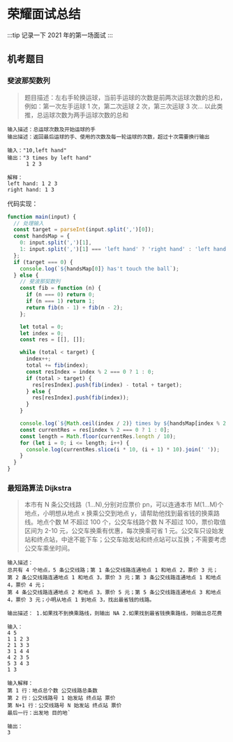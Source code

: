 # 荣耀面试总结

:::tip
记录一下 2021 年的第一场面试
:::

## 机考题目

### 斐波那契数列

> 题目描述：左右手轮换运球，当前手运球的次数是前两次运球次数的总和，例如：第一次左手运球 1 次，第二次运球 2 次，第三次运球 3 次... 以此类推，总运球次数为两手运球次数的总和

```
输入描述：总运球次数及开始运球的手
输出描述：返回最后运球的手、使用的次数及每一轮运球的次数，超过十次需要换行输出

输入："10,left hand"
输出："3 times by left hand"
      1 2 3

解释：
left hand: 1 2 3
right hand: 1 3
```

代码实现：

```js
function main(input) {
  // 处理输入
  const target = parseInt(input.split(',')[0]);
  const handsMap = {
    0: input.split(',')[1],
    1: input.split(',')[1] === 'left hand' ? 'right hand' : 'left hand'
  };
  if (target === 0) {
    console.log(`${handsMap[0]} has't touch the ball`);
  } else {
    // 斐波那契数列
    const fib = function (n) {
      if (n === 0) return 0;
      if (n === 1) return 1;
      return fib(n - 1) + fib(n - 2);
    };

    let total = 0;
    let index = 0;
    const res = [[], []];

    while (total < target) {
      index++;
      total += fib(index);
      const resIndex = index % 2 === 0 ? 1 : 0;
      if (total > target) {
        res[resIndex].push(fib(index) - total + target);
      } else {
        res[resIndex].push(fib(index));
      }
    }

    console.log(`${Math.ceil(index / 2)} times by ${handsMap[index % 2 === 0 ? 1 : 0]}`);
    const currentRes = res[index % 2 === 0 ? 1 : 0];
    const length = Math.floor(currentRes.length / 10);
    for (let i = 0; i <= length; i++) {
      console.log(currentRes.slice(i * 10, (i + 1) * 10).join(' '));
    }
  }
}
```

### 最短路算法 Dijkstra

> 本市有 N 条公交线路（1…N),分别对应票价 pn，可以连通本市 M(1…M)个地点，小明想从地点 x 换乘公交到地点 y，请帮助他找到最省钱的换乘路线。地点个数 M 不超过 100 个，公交车线路个数 N 不超过 100，票价取值区间为 2-10 元，公交车换乘有优惠，每次换乘可省 1 元。公交车只设始发站和终点站，中途不能下车；公交车始发站和终点站可以互换；不需要考虑公交车乘坐时间。

```
输入描述：
总共有 4 个地点，5 条公交线路；第 1 条公交线路连通地点 1 和地点 2，票价 3 元；
第 2 条公交线路连通地点 1 和地点 3，票价 3 元；第 3 条公交线路连通地点 1 和地点 4，票价 4 元；
第 4 条公交线路连通地点 2 和地点 3，票价 5 元；第 5 条公交线路连通地点 3 和地点 4，票价 3 元；小明从地点 1 到地点 3，找出最省钱的线路。

输出描述： 1.如果找不到换乘路线，则输出 NA 2.如果找到最省钱换乘路线，则输出总花费

输入：
4 5
1 1 2 3
2 1 3 3
3 1 4 4
4 2 3 5
5 3 4 3
1 3

输入解释：
第 1 行：地点总个数 公交线路总条数
第 2 行：公交线路号 1 始发站 终点站 票价
第 N+1 行：公交线路号 N 始发站 终点站 票价
最后一行：出发地 目的地`

输出：
3

```
